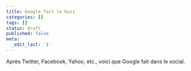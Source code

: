 ```yaml
---
title: Google fait le buzz
categories: []
tags: []
status: draft
published: false
meta:
  _edit_last: '1'
---
```

Après Twitter, Facebook, Yahoo, etc., voici que Google fait dans le social.
